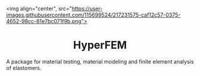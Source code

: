<img align="center", src="https://user-images.githubusercontent.com/115699524/217231575-caf12c57-0375-4652-98cc-81e7bc071f9b.png">

<h1 align="center">HyperFEM</h1>
A package for material testing, material modeling and finite element analysis of elastomers.
